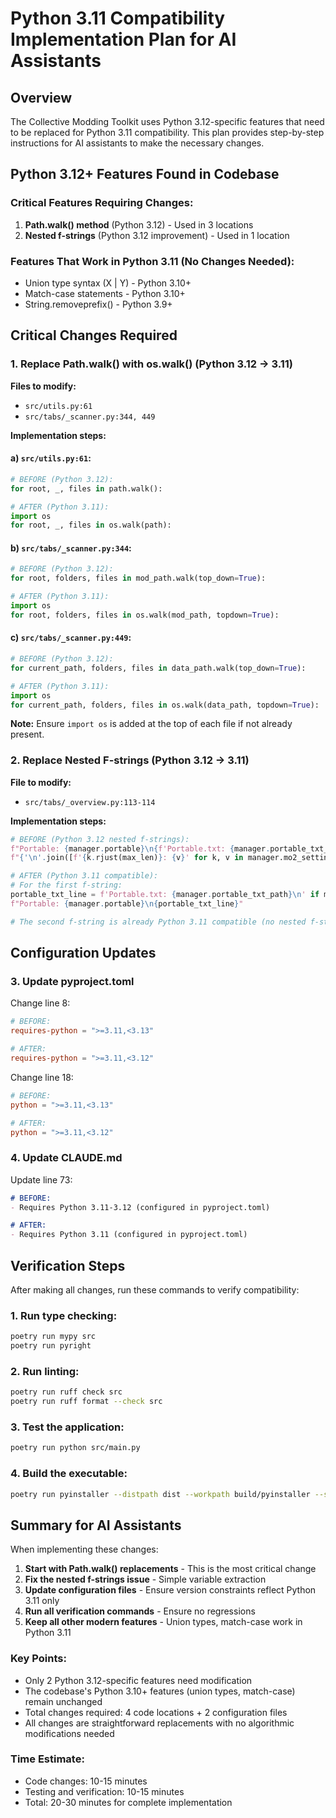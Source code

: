 # Python 3.11 Compatibility Implementation Plan for AI Assistants

## Overview
The Collective Modding Toolkit uses Python 3.12-specific features that need to be replaced for Python 3.11 compatibility. This plan provides step-by-step instructions for AI assistants to make the necessary changes.

## Python 3.12+ Features Found in Codebase

### Critical Features Requiring Changes:
1. **Path.walk() method** (Python 3.12) - Used in 3 locations
2. **Nested f-strings** (Python 3.12 improvement) - Used in 1 location

### Features That Work in Python 3.11 (No Changes Needed):
- Union type syntax (X | Y) - Python 3.10+
- Match-case statements - Python 3.10+
- String.removeprefix() - Python 3.9+

## Critical Changes Required

### 1. Replace Path.walk() with os.walk() (Python 3.12 → 3.11)

**Files to modify:**
- `src/utils.py:61`
- `src/tabs/_scanner.py:344, 449`

**Implementation steps:**

#### a) `src/utils.py:61`:
```python
# BEFORE (Python 3.12):
for root, _, files in path.walk():

# AFTER (Python 3.11):
import os
for root, _, files in os.walk(path):
```

#### b) `src/tabs/_scanner.py:344`:
```python
# BEFORE (Python 3.12):
for root, folders, files in mod_path.walk(top_down=True):

# AFTER (Python 3.11):
import os
for root, folders, files in os.walk(mod_path, topdown=True):
```

#### c) `src/tabs/_scanner.py:449`:
```python
# BEFORE (Python 3.12):
for current_path, folders, files in data_path.walk(top_down=True):

# AFTER (Python 3.11):
import os
for current_path, folders, files in os.walk(data_path, topdown=True):
```

**Note:** Ensure `import os` is added at the top of each file if not already present.

### 2. Replace Nested F-strings (Python 3.12 → 3.11)

**File to modify:**
- `src/tabs/_overview.py:113-114`

**Implementation steps:**
```python
# BEFORE (Python 3.12 nested f-strings):
f"Portable: {manager.portable}\n{f'Portable.txt: {manager.portable_txt_path}\n' if manager.portable_txt_path else ''}"
f"{'\n'.join([f'{k.rjust(max_len)}: {v}' for k, v in manager.mo2_settings.items()])}"

# AFTER (Python 3.11 compatible):
# For the first f-string:
portable_txt_line = f'Portable.txt: {manager.portable_txt_path}\n' if manager.portable_txt_path else ''
f"Portable: {manager.portable}\n{portable_txt_line}"

# The second f-string is already Python 3.11 compatible (no nested f-strings)
```

## Configuration Updates

### 3. Update pyproject.toml

Change line 8:
```toml
# BEFORE:
requires-python = ">=3.11,<3.13"

# AFTER:
requires-python = ">=3.11,<3.12"
```

Change line 18:
```toml
# BEFORE:
python = ">=3.11,<3.13"

# AFTER:
python = ">=3.11,<3.12"
```

### 4. Update CLAUDE.md

Update line 73:
```markdown
# BEFORE:
- Requires Python 3.11-3.12 (configured in pyproject.toml)

# AFTER:
- Requires Python 3.11 (configured in pyproject.toml)
```

## Verification Steps

After making all changes, run these commands to verify compatibility:

### 1. Run type checking:
```bash
poetry run mypy src
poetry run pyright
```

### 2. Run linting:
```bash
poetry run ruff check src
poetry run ruff format --check src
```

### 3. Test the application:
```bash
poetry run python src/main.py
```

### 4. Build the executable:
```bash
poetry run pyinstaller --distpath dist --workpath build/pyinstaller --specpath build --clean --onedir --windowed --icon=src/icon.ico --add-data="src/assets;assets" --name="cm-toolkit" src/main.py
```

## Summary for AI Assistants

When implementing these changes:

1. **Start with Path.walk() replacements** - This is the most critical change
2. **Fix the nested f-strings issue** - Simple variable extraction
3. **Update configuration files** - Ensure version constraints reflect Python 3.11 only
4. **Run all verification commands** - Ensure no regressions
5. **Keep all other modern features** - Union types, match-case work in Python 3.11

### Key Points:
- Only 2 Python 3.12-specific features need modification
- The codebase's Python 3.10+ features (union types, match-case) remain unchanged
- Total changes required: 4 code locations + 2 configuration files
- All changes are straightforward replacements with no algorithmic modifications needed

### Time Estimate:
- Code changes: 10-15 minutes
- Testing and verification: 10-15 minutes
- Total: 20-30 minutes for complete implementation